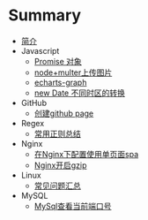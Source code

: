 # Summary

* [简介](README.md)
* Javascript
  * [Promise 对象](javascript/promise.md)
  * [node+multer上传图片](javascript/node-multer.md)
  * [echarts-graph](javascript/echarts-graph.md)
  * [new Date 不同时区的转换](javascript/different-time-zones.md)
* GitHub
  * [创建github page](github/create-github-page.md)
* Regex
  * [常用正则总结](regex/common.md)
* Nginx
  * [在Nginx下配置使用单页面spa](nginx/spa.md)
  * [Nginx开启gzip](nginx/gzip.md)
* Linux
  * [常见问题汇总](linux/common.md)
* MySQL
  * [MySql查看当前端口号](mysql/check-port.md)


